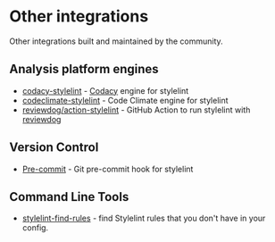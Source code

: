 # Other integrations

Other integrations built and maintained by the community.

## Analysis platform engines

- [codacy-stylelint](https://github.com/codacy/codacy-stylelint) - [Codacy](https://www.codacy.com/) engine for stylelint
- [codeclimate-stylelint](https://github.com/gilbarbara/codeclimate-stylelint) - Code Climate engine for stylelint
- [reviewdog/action-stylelint](https://github.com/reviewdog/action-stylelint) - GitHub Action to run stylelint with [reviewdog](https://github.com/reviewdog/reviewdog)

## Version Control

- [Pre-commit](https://github.com/awebdeveloper/pre-commit-stylelint) - Git pre-commit hook for stylelint

## Command Line Tools

- [stylelint-find-rules](https://github.com/alexilyaev/stylelint-find-rules) - find Stylelint rules that you don't have in your config.

